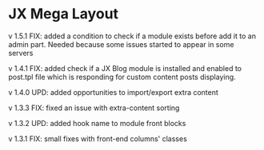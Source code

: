 # JX Mega Layout

v 1.5.1
FIX: added a condition to check if a module exists before add it to an admin part. Needed because some issues started to appear in some servers

v 1.4.1
FIX: added check if a JX Blog module is installed and enabled to post.tpl file which is responding for custom content posts displaying.

v 1.4.0
UPD: added opportunities to import/export extra content

v 1.3.3
FIX: fixed an issue with extra-content sorting

v 1.3.2
UPD: added hook name to module front blocks

v 1.3.1
FIX: small fixes with front-end columns' classes